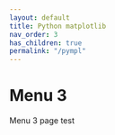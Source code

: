```yaml
---
layout: default
title: Python matplotlib
nav_order: 3
has_children: true
permalink: "/pympl"
---
```


# Menu 3

Menu 3 page test
